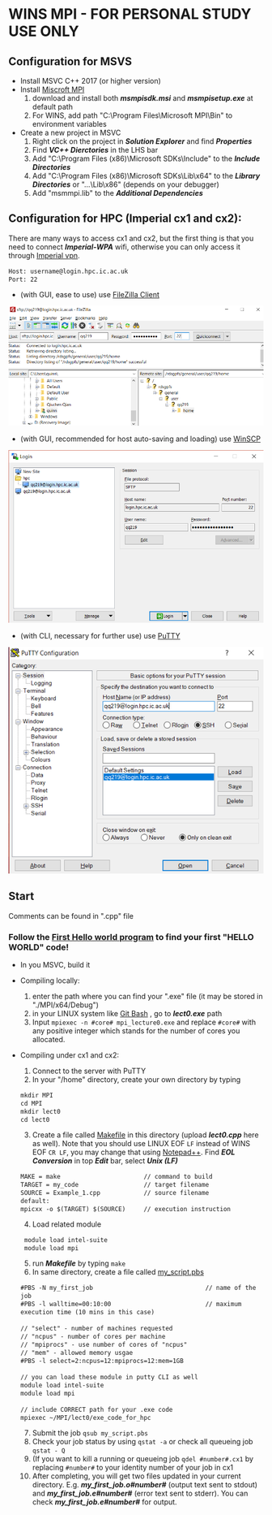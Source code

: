 # WINS MPI - FOR PERSONAL STUDY USE ONLY


## Configuration for MSVS
* Install MSVC C++ 2017 (or higher version) 
* Install [Miscroft MPI](https://docs.microsoft.com/en-us/message-passing-interface/microsoft-mpi)
  1. download and install both ***msmpisdk.msi*** and ***msmpisetup.exe*** at default path
  2. For WINS, add path "C:\Program Files\Microsoft MPI\Bin\" to environment variables
* Create a new project in MSVC
  1. Right click on the project in ***Solution Explorer*** and find ***Properties***
  2. Find ***VC++ Dierctories*** in the LHS bar
  3. Add "C:\Program Files (x86)\Microsoft SDKs\Include" to the ***Include Directories***
  4. Add "C:\Program Files (x86)\Microsoft SDKs\Lib\x64" to the ***Library Directories***
or "...\Lib\x86" (depends on your debugger) 
  5. Add "msmmpi.lib" to the ***Additional Dependencies***


## Configuration for HPC (Imperial cx1 and cx2):
There are many ways to access cx1 and cx2, but the first thing is that you need to connect ***Imperial-WPA*** wifi, otherwise you can only access it through [Imperial vpn](https://www.imperial.ac.uk/admin-services/ict/self-service/connect-communicate/remote-access/virtual-private-network-vpn/).
```
Host: username@login.hpc.ic.ac.uk
Port: 22
```
* (with GUI, ease to use) use [FileZilla Client](https://filezilla-project.org/)

<img src="images/FileZilla Connection.png">

* (with GUI, recommended for host auto-saving and loading) use [WinSCP](https://winscp.net/eng/download.php)

<img src="images/WinSCP Connection.png">

* (with CLI, necessary for further use) use [PuTTY](https://www.chiark.greenend.org.uk/~sgtatham/putty/)

<img src="images/PuTTY Connection.png">



## Start
Comments can be found in ".cpp" file

### Follow the [First Hello world program](lecture_0/lect0.cpp) to find your first "HELLO WORLD" code!
* In you MSVC, build it
* Compiling locally:
  1. enter the path where you can find your ".exe" file (it may be stored in "./MPI/x64/Debug")
  2. in your LINUX system like [Git Bash](https://gitforwindows.org/) , go to ***lect0.exe*** path
  3. Input `mpiexec -n #core# mpi_lecture0.exe` and replace `#core#` with any positive integer which stands for the number of cores you allocated.

* Compiling under cx1 and cx2:
  1. Connect to the server with PuTTY
  2. In your "/home" directory, create your own directory by typing
  ```
  mkdir MPI
  cd MPI
  mkdir lect0
  cd lect0
  ```
  3. Create a file called [Makefile](lecture_0/Makefile) in this directory (upload ***lect0.cpp*** here as well). Note that you should use LINUX EOF `LF` instead of WINS EOF `CR LF`, you may change that using [Notepad++](https://notepad-plus-plus.org/downloads/). Find ***EOL Conversion*** in top ***Edit*** bar, select ***Unix (LF)***
  ```
  MAKE = make                       // command to build
  TARGET = my_code                  // target filename
  SOURCE = Example_1.cpp            // source filename
  default:
  mpicxx -o $(TARGET) $(SOURCE)     // execution instruction 
  ```
  4. Load related module
  ```
   module load intel-suite
   module load mpi
  ```
  5. run ***Makefile*** by typing `make`
  6. In same directory, create a file called [my_script.pbs](lecture_0/my_script.pbs)
  ```
  #PBS -N my_first_job                               // name of the job
  #PBS -l walltime=00:10:00                          // maximum execution time (10 mins in this case)
  
  // "select" - number of machines requested
  // "ncpus" - number of cores per machine
  // "mpiprocs" - use number of cores of "ncpus"
  // "mem" - allowed memory usgae
  #PBS -l select=2:ncpus=12:mpiprocs=12:mem=1GB
  
  // you can load these module in putty CLI as well
  module load intel-suite
  module load mpi
  
  // include CORRECT path for your .exe code 
  mpiexec ~/MPI/lect0/exe_code_for_hpc
  ```
  7. Submit the job `qsub my_script.pbs`
  8. Check your job status by using `qstat -a` or check all queueing job `qstat - Q` 
  9. (If you want to kill a running or queueing job `qdel #number#.cx1` by replacing `#number#` to your identity number of your job in cx1
  10. After completing, you will get two files updated in your current directory. E.g. ***my_first_job.o#number#*** (output text sent to stdout) and ***my_first_job.e#number#*** (error text sent to stderr). You can check ***my_first_job.e#number#*** for output.
